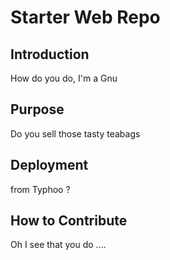 # Starter Web Repo

## Introduction

How do you do, I'm a Gnu 

## Purpose

Do you sell those tasty teabags

## Deployment

from Typhoo ?

## How to Contribute

Oh I see that you do ....
